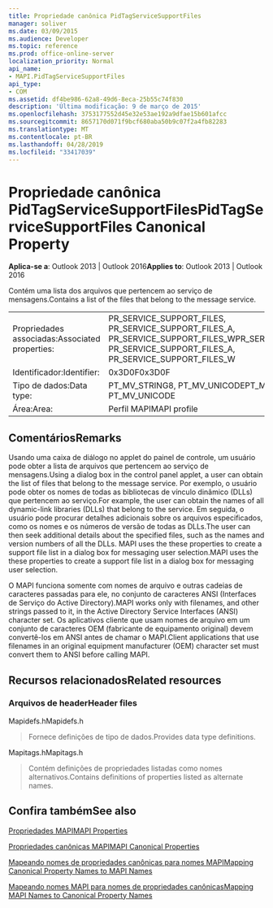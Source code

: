 ```yaml
---
title: Propriedade canônica PidTagServiceSupportFiles
manager: soliver
ms.date: 03/09/2015
ms.audience: Developer
ms.topic: reference
ms.prod: office-online-server
localization_priority: Normal
api_name:
- MAPI.PidTagServiceSupportFiles
api_type:
- COM
ms.assetid: df4be986-62a8-49d6-8eca-25b55c74f830
description: 'Última modificação: 9 de março de 2015'
ms.openlocfilehash: 3753177552d45e32e53ae192a9dfae15b601afcc
ms.sourcegitcommit: 8657170d071f9bcf680aba50b9c07f2a4fb82283
ms.translationtype: MT
ms.contentlocale: pt-BR
ms.lasthandoff: 04/28/2019
ms.locfileid: "33417039"
---
```

# <a name="pidtagservicesupportfiles-canonical-property"></a><span data-ttu-id="7900e-103">Propriedade canônica PidTagServiceSupportFiles</span><span class="sxs-lookup"><span data-stu-id="7900e-103">PidTagServiceSupportFiles Canonical Property</span></span>

  
  
<span data-ttu-id="7900e-104">**Aplica-se a**: Outlook 2013 | Outlook 2016</span><span class="sxs-lookup"><span data-stu-id="7900e-104">**Applies to**: Outlook 2013 | Outlook 2016</span></span> 
  
<span data-ttu-id="7900e-105">Contém uma lista dos arquivos que pertencem ao serviço de mensagens.</span><span class="sxs-lookup"><span data-stu-id="7900e-105">Contains a list of the files that belong to the message service.</span></span>
  
|||
|:-----|:-----|
|<span data-ttu-id="7900e-106">Propriedades associadas:</span><span class="sxs-lookup"><span data-stu-id="7900e-106">Associated properties:</span></span>  <br/> |<span data-ttu-id="7900e-107">PR_SERVICE_SUPPORT_FILES, PR_SERVICE_SUPPORT_FILES_A, PR_SERVICE_SUPPORT_FILES_W</span><span class="sxs-lookup"><span data-stu-id="7900e-107">PR_SERVICE_SUPPORT_FILES, PR_SERVICE_SUPPORT_FILES_A, PR_SERVICE_SUPPORT_FILES_W</span></span>  <br/> |
|<span data-ttu-id="7900e-108">Identificador:</span><span class="sxs-lookup"><span data-stu-id="7900e-108">Identifier:</span></span>  <br/> |<span data-ttu-id="7900e-109">0x3D0F</span><span class="sxs-lookup"><span data-stu-id="7900e-109">0x3D0F</span></span>  <br/> |
|<span data-ttu-id="7900e-110">Tipo de dados:</span><span class="sxs-lookup"><span data-stu-id="7900e-110">Data type:</span></span>  <br/> |<span data-ttu-id="7900e-111">PT_MV_STRING8, PT_MV_UNICODE</span><span class="sxs-lookup"><span data-stu-id="7900e-111">PT_MV_STRING8, PT_MV_UNICODE</span></span>  <br/> |
|<span data-ttu-id="7900e-112">Área:</span><span class="sxs-lookup"><span data-stu-id="7900e-112">Area:</span></span>  <br/> |<span data-ttu-id="7900e-113">Perfil MAPI</span><span class="sxs-lookup"><span data-stu-id="7900e-113">MAPI profile</span></span>  <br/> |
   
## <a name="remarks"></a><span data-ttu-id="7900e-114">Comentários</span><span class="sxs-lookup"><span data-stu-id="7900e-114">Remarks</span></span>

<span data-ttu-id="7900e-115">Usando uma caixa de diálogo no applet do painel de controle, um usuário pode obter a lista de arquivos que pertencem ao serviço de mensagens.</span><span class="sxs-lookup"><span data-stu-id="7900e-115">Using a dialog box in the control panel applet, a user can obtain the list of files that belong to the message service.</span></span> <span data-ttu-id="7900e-116">Por exemplo, o usuário pode obter os nomes de todas as bibliotecas de vínculo dinâmico (DLLs) que pertencem ao serviço.</span><span class="sxs-lookup"><span data-stu-id="7900e-116">For example, the user can obtain the names of all dynamic-link libraries (DLLs) that belong to the service.</span></span> <span data-ttu-id="7900e-117">Em seguida, o usuário pode procurar detalhes adicionais sobre os arquivos especificados, como os nomes e os números de versão de todas as DLLs.</span><span class="sxs-lookup"><span data-stu-id="7900e-117">The user can then seek additional details about the specified files, such as the names and version numbers of all the DLLs.</span></span> <span data-ttu-id="7900e-118">MAPI uses the these properties to create a support file list in a dialog box for messaging user selection.</span><span class="sxs-lookup"><span data-stu-id="7900e-118">MAPI uses the these properties to create a support file list in a dialog box for messaging user selection.</span></span>
  
<span data-ttu-id="7900e-119">O MAPI funciona somente com nomes de arquivo e outras cadeias de caracteres passadas para ele, no conjunto de caracteres ANSI (Interfaces de Serviço do Active Directory).</span><span class="sxs-lookup"><span data-stu-id="7900e-119">MAPI works only with filenames, and other strings passed to it, in the Active Directory Service Interfaces (ANSI) character set.</span></span> <span data-ttu-id="7900e-120">Os aplicativos cliente que usam nomes de arquivo em um conjunto de caracteres OEM (fabricante de equipamento original) devem convertê-los em ANSI antes de chamar o MAPI.</span><span class="sxs-lookup"><span data-stu-id="7900e-120">Client applications that use filenames in an original equipment manufacturer (OEM) character set must convert them to ANSI before calling MAPI.</span></span>
  
## <a name="related-resources"></a><span data-ttu-id="7900e-121">Recursos relacionados</span><span class="sxs-lookup"><span data-stu-id="7900e-121">Related resources</span></span>

### <a name="header-files"></a><span data-ttu-id="7900e-122">Arquivos de header</span><span class="sxs-lookup"><span data-stu-id="7900e-122">Header files</span></span>

<span data-ttu-id="7900e-123">Mapidefs.h</span><span class="sxs-lookup"><span data-stu-id="7900e-123">Mapidefs.h</span></span>
  
> <span data-ttu-id="7900e-124">Fornece definições de tipo de dados.</span><span class="sxs-lookup"><span data-stu-id="7900e-124">Provides data type definitions.</span></span>
    
<span data-ttu-id="7900e-125">Mapitags.h</span><span class="sxs-lookup"><span data-stu-id="7900e-125">Mapitags.h</span></span>
  
> <span data-ttu-id="7900e-126">Contém definições de propriedades listadas como nomes alternativos.</span><span class="sxs-lookup"><span data-stu-id="7900e-126">Contains definitions of properties listed as alternate names.</span></span>
    
## <a name="see-also"></a><span data-ttu-id="7900e-127">Confira também</span><span class="sxs-lookup"><span data-stu-id="7900e-127">See also</span></span>



[<span data-ttu-id="7900e-128">Propriedades MAPI</span><span class="sxs-lookup"><span data-stu-id="7900e-128">MAPI Properties</span></span>](mapi-properties.md)
  
[<span data-ttu-id="7900e-129">Propriedades canônicas MAPI</span><span class="sxs-lookup"><span data-stu-id="7900e-129">MAPI Canonical Properties</span></span>](mapi-canonical-properties.md)
  
[<span data-ttu-id="7900e-130">Mapeando nomes de propriedades canônicas para nomes MAPI</span><span class="sxs-lookup"><span data-stu-id="7900e-130">Mapping Canonical Property Names to MAPI Names</span></span>](mapping-canonical-property-names-to-mapi-names.md)
  
[<span data-ttu-id="7900e-131">Mapeando nomes MAPI para nomes de propriedades canônicas</span><span class="sxs-lookup"><span data-stu-id="7900e-131">Mapping MAPI Names to Canonical Property Names</span></span>](mapping-mapi-names-to-canonical-property-names.md)

